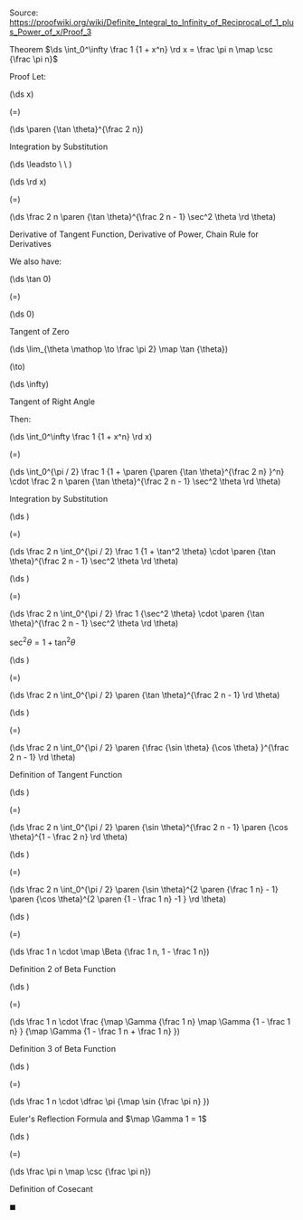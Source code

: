 # 

Source: https://proofwiki.org/wiki/Definite_Integral_to_Infinity_of_Reciprocal_of_1_plus_Power_of_x/Proof_3

Theorem
$\ds \int_0^\infty \frac 1 {1 + x^n} \rd x = \frac \pi n \map \csc {\frac \pi n}$


Proof
Let:














\(\ds x\)

\(=\)







\(\ds \paren {\tan \theta}^{\frac 2 n}\)





Integration by Substitution








\(\ds \leadsto \ \ \)





\(\ds \rd x\)

\(=\)







\(\ds \frac 2 n \paren {\tan \theta}^{\frac 2 n - 1} \sec^2 \theta \rd \theta\)





Derivative of Tangent Function, Derivative of Power, Chain Rule for Derivatives




We also have:














\(\ds \tan 0\)

\(=\)







\(\ds 0\)





Tangent of Zero














\(\ds \lim_{\theta \mathop \to \frac \pi 2} \map \tan {\theta}\)

\(\to\)







\(\ds \infty\)





Tangent of Right Angle



Then:














\(\ds \int_0^\infty \frac 1 {1 + x^n} \rd x\)

\(=\)







\(\ds \int_0^{\pi / 2} \frac 1 {1 + \paren {\paren {\tan \theta}^{\frac 2 n} }^n} \cdot \frac 2 n \paren {\tan \theta}^{\frac 2 n - 1} \sec^2 \theta \rd \theta\)





Integration by Substitution














\(\ds \)

\(=\)







\(\ds \frac 2 n \int_0^{\pi / 2} \frac 1 {1 + \tan^2 \theta} \cdot \paren {\tan \theta}^{\frac 2 n - 1} \sec^2 \theta \rd \theta\)




















\(\ds \)

\(=\)







\(\ds \frac 2 n \int_0^{\pi / 2} \frac 1 {\sec^2 \theta} \cdot \paren {\tan \theta}^{\frac 2 n - 1} \sec^2 \theta \rd \theta\)





$\sec^2 \theta = 1 + \tan^2 \theta$














\(\ds \)

\(=\)







\(\ds \frac 2 n \int_0^{\pi / 2} \paren {\tan \theta}^{\frac 2 n - 1} \rd \theta\)




















\(\ds \)

\(=\)







\(\ds \frac 2 n \int_0^{\pi / 2} \paren {\frac {\sin \theta} {\cos \theta} }^{\frac 2 n - 1} \rd \theta\)





Definition of Tangent Function














\(\ds \)

\(=\)







\(\ds \frac 2 n \int_0^{\pi / 2} \paren {\sin \theta}^{\frac 2 n - 1} \paren {\cos \theta}^{1 - \frac 2 n} \rd \theta\)




















\(\ds \)

\(=\)







\(\ds \frac 2 n \int_0^{\pi / 2} \paren {\sin \theta}^{2 \paren {\frac 1 n} - 1} \paren {\cos \theta}^{2 \paren {1 - \frac 1 n} -1 } \rd \theta\)




















\(\ds \)

\(=\)







\(\ds \frac 1 n \cdot \map \Beta {\frac 1 n, 1 - \frac 1 n}\)





Definition 2 of Beta Function














\(\ds \)

\(=\)







\(\ds \frac 1 n \cdot \frac {\map \Gamma {\frac 1 n} \map \Gamma {1 - \frac 1 n} } {\map \Gamma {1 - \frac 1 n + \frac 1 n} }\)





Definition 3 of Beta Function














\(\ds \)

\(=\)







\(\ds \frac 1 n \cdot \dfrac \pi {\map \sin {\frac \pi n} }\)





Euler's Reflection Formula and $\map \Gamma 1 = 1$














\(\ds \)

\(=\)







\(\ds \frac \pi n \map \csc {\frac \pi n}\)





Definition of Cosecant



$\blacksquare$





